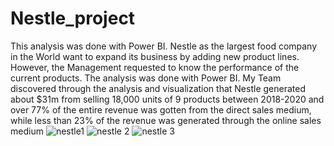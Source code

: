 # Nestle_project
This analysis was done with Power BI.
Nestle as the largest food company in the World want to expand its business by adding new product lines. However, the Management requested to know the performance of the current products. The analysis was done with Power BI. My Team discovered through the analysis and visualization that Nestle generated about $31m from selling 18,000 units of 9 products between 2018-2020 and over 77% of the entire revenue was gotten from the direct sales medium, while less than 23% of the revenue was generated through the online sales medium
![nestle1](https://github.com/Onidoma3/Nestle_project/assets/168631573/7c4dc218-1ee9-443f-8bc1-62325c77f47d)
![nestle 2](https://github.com/Onidoma3/Nestle_project/assets/168631573/ea9c5aaf-cea1-45d4-97a2-63f6d7d42489)
![nestle 3](https://github.com/Onidoma3/Nestle_project/assets/168631573/7b16c6ba-dafa-46bf-8ee2-7cfa616415fe)

